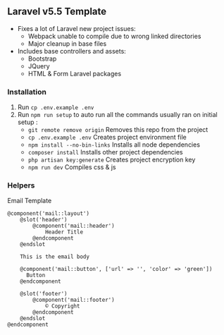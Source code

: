 ## Laravel v5.5 Template

- Fixes a lot of Laravel new project issues:
  - Webpack unable to compile due to wrong linked directories
  - Major cleanup in base files
- Includes base controllers and assets:
  - Bootstrap
  - JQuery
  - HTML & Form Laravel packages

### Installation
1) Run `cp .env.example .env`
2) Run `npm run setup` to auto run all the commands usually ran on initial setup :
    * `git remote remove origin`  Removes this repo from the project
    * `cp .env.example .env`  Creates project environment file
  	* `npm install --no-bin-links`  Installs all node dependencies
  	* `composer install`  Installs other project dependencies
  	* `php artisan key:generate`  Creates project encryption key
  	* `npm run dev`  Compiles css & js

### Helpers
Email Template
```
@component('mail::layout')
    @slot('header')
        @component('mail::header')
            Header Title
        @endcomponent
    @endslot

    This is the email body
    
    @component('mail::button', ['url' => '', 'color' => 'green'])
      Button
    @endcomponent

    @slot('footer')
        @component('mail::footer')
            © Copyright
        @endcomponent
    @endslot
@endcomponent
```
